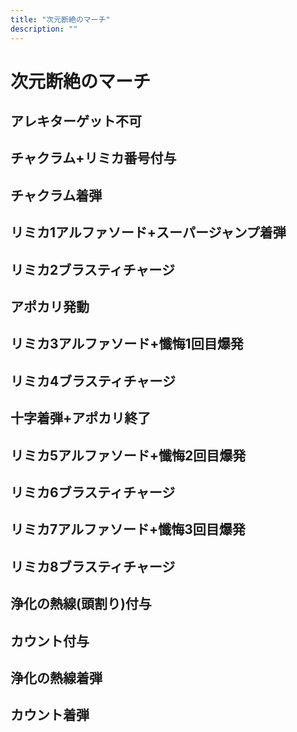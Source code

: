 ```yaml
---
title: "次元断絶のマーチ"
description: ""
---
```


# 次元断絶のマーチ

<Timeline>
  <template v-slot:timeline-content>
    <li><span>0:00</span><RouterLink to="#アレキターゲット不可">アレキターゲット不可</RouterLink></li>
    <li><span>0:08</span><RouterLink to="#チャクラム+リミカ番号付与">チャクラム+リミカ番号付与</RouterLink></li>
    <li><span>0:16</span><RouterLink to="#チャクラム着弾">チャクラム着弾</RouterLink></li>
    <li><span>0:17</span><RouterLink to="#リミカ1アルファソード+スーパージャンプ着弾">リミカ1アルファソード+スーパージャンプ着弾</RouterLink></li>
    <li><span>0:18</span><RouterLink to="#リミカ2ブラスティチャージ">リミカ2ブラスティチャージ</RouterLink></li>
    <li><span>0:19</span><RouterLink to="#アポカリ発動">アポカリ発動</RouterLink></li>
    <li><span>0:21</span><RouterLink to="#リミカ3アルファソード+懺悔1回目爆発">リミカ3アルファソード+懺悔1回目爆発</RouterLink></li>
    <li><span>0:22</span><RouterLink to="#リミカ4ブラスティチャージ">リミカ4ブラスティチャージ</RouterLink></li>
    <li><span>0:24</span><RouterLink to="#十字着弾+アポカリ終了">十字着弾+アポカリ終了</RouterLink></li>
    <li><span>0:25</span><RouterLink to="#リミカ5アルファソード+懺悔2回目爆発">リミカ5アルファソード+懺悔2回目爆発</RouterLink></li>
    <li><span>0:26</span><RouterLink to="#リミカ6ブラスティチャージ">リミカ6ブラスティチャージ</RouterLink></li>
    <li><span>0:29</span><RouterLink to="#リミカ7アルファソード+懺悔3回目爆発">リミカ7アルファソード+懺悔3回目爆発</RouterLink></li>
    <li><span>0:30</span><RouterLink to="#リミカ8ブラスティチャージ">リミカ8ブラスティチャージ</RouterLink></li>
    <li><span>0:31</span><RouterLink to="#浄化の熱線(頭割り)付与">浄化の熱線(頭割り)付与</RouterLink></li>
    <li><span>0:33</span><RouterLink to="#カウント付与">カウント付与</RouterLink></li>
    <li><span>0:34</span><RouterLink to="#浄化の熱線着弾">浄化の熱線着弾</RouterLink></li>
    <li><span>0:38</span><RouterLink to="#カウント着弾">カウント着弾</RouterLink></li>
  </template>
</Timeline>

## アレキターゲット不可
## チャクラム+リミカ番号付与
## チャクラム着弾
## リミカ1アルファソード+スーパージャンプ着弾
## リミカ2ブラスティチャージ
## アポカリ発動
## リミカ3アルファソード+懺悔1回目爆発
## リミカ4ブラスティチャージ
## 十字着弾+アポカリ終了
## リミカ5アルファソード+懺悔2回目爆発
## リミカ6ブラスティチャージ
## リミカ7アルファソード+懺悔3回目爆発
## リミカ8ブラスティチャージ
## 浄化の熱線(頭割り)付与
## カウント付与
## 浄化の熱線着弾
## カウント着弾